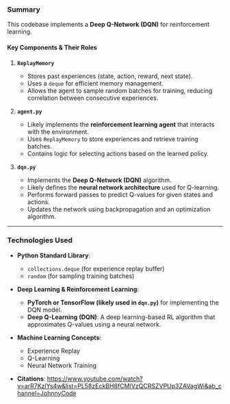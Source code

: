### Summary
This codebase implements a **Deep Q-Network (DQN)** for reinforcement learning.  

#### **Key Components & Their Roles**  
1. **`ReplayMemory`**  
   - Stores past experiences (state, action, reward, next state).  
   - Uses a `deque` for efficient memory management.  
   - Allows the agent to sample random batches for training, reducing correlation between consecutive experiences.  

2. **`agent.py`**  
   - Likely implements the **reinforcement learning agent** that interacts with the environment.  
   - Uses `ReplayMemory` to store experiences and retrieve training batches.  
   - Contains logic for selecting actions based on the learned policy.  

3. **`dqn.py`**  
   - Implements the **Deep Q-Network (DQN)** algorithm.  
   - Likely defines the **neural network architecture** used for Q-learning.  
   - Performs forward passes to predict Q-values for given states and actions.  
   - Updates the network using backpropagation and an optimization algorithm.  

---

### **Technologies Used**  
- **Python Standard Library**:  
  - `collections.deque` (for experience replay buffer)  
  - `random` (for sampling training batches)  
- **Deep Learning & Reinforcement Learning**:  
  - **PyTorch or TensorFlow (likely used in `dqn.py`)** for implementing the DQN model.  
  - **Deep Q-Learning (DQN)**: A deep learning-based RL algorithm that approximates Q-values using a neural network.  
- **Machine Learning Concepts**:  
  - Experience Replay  
  - Q-Learning  
  - Neural Network Training  

- **Citations**:
https://www.youtube.com/watch?v=arR7KzlYs4w&list=PL58zEckBH8fCMIVzQCRSZVPUp3ZAVagWi&ab_channel=JohnnyCode